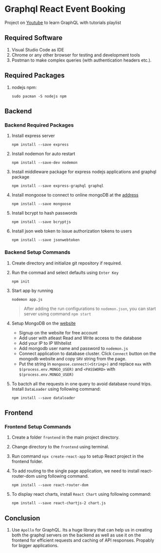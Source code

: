 # Graphql React Event Booking

Project on [Youtube](https://www.youtube.com/watch?v=yvEEeKMuxn0&list=PL55RiY5tL51rG1x02Yyj93iypUuHYXcB_&index=3&ab_channel=Academind) to learn GraphQL with tutorials playlist

## Required Software

1. Visual Studio Code as IDE
1. Chrome or any other browser for testing and development tools
1. Postman to make complex queries (with authentication headers etc.).

## Required Packages

1. nodejs npm:

    ```sudo pacman -S nodejs npm```

## Backend

### Backend Required Packages

1. Install express server

    ```npm install --save express```

1. Install nodemon for auto restart

    ```npm install --save-dev nodemon```

1. Install middleware package for express nodejs applications and graphql package

    ```npm install --save express-graphql graphql```

1. Install mongoose to connect to online mongoDB at the [address](www.mongodb.com)

    ```npm install --save mongoose```

1. Install bcrypt to hash passwords

    ```npm install --save bcryptjs```

1. Install json web token to issue authorization tokens to users

    ```npm install --save jsonwebtoken```

### Backend Setup Commands

1. Create directory and initialize git repository if required.

1. Run the commad and select defaults using ``Enter Key``

    ```npm init```

1. Start app by running

    ```nodemon app.js```

    > After adding the run configurations to ``nodemon.json``, you can start server using command ``npm start``

1. Setup MongoDB on the [website](www.mongodb.com)

    * Signup on the website for free account
    * Add user with atleast Read and Write access to the database
    * Add your IP to IP Whitelist
    * Add mongodb user name and password to ``nodemon.js``
    * Connect application to database cluster. Click ``Connect`` button on the mongodb website and copy `SRV` string from the page.
    * Put the string in ```mongoose.connect(<String>)``` and replace `max` with ``$(process.env.MONGO_USER)`` and `<PASSWORD>` with ``$(process.env.MONGO_USER)``

1. To bactch all the requests in one query to avoid database round trips. Install ``DataLoader`` using following command:

    ```npm install --save dataloader```

## Frontend

### Frontend Setup Commands

1. Create a folder ``frontend`` in the main project directory.

1. Change directory to the ``frontend`` using terminal.

1. Run command ```npx create-react-app``` to setup React project in the frontend folder.

1. To add routing to the single page application, we need to install react-router-dom using following command.

    ```npm install --save react-router-dom```

1. To display react charts, install ``React Chart`` using following command:

    ```npm install --save react-chartjs-2 chart.js```

## Conclusion

1. Use ``Apollo`` for GraphQL. Its a huge library that can help us in creating both the graphql servers on the backend as well as use it on the frontend for efficient requests and caching of API responses. Propably for bigger applications.
